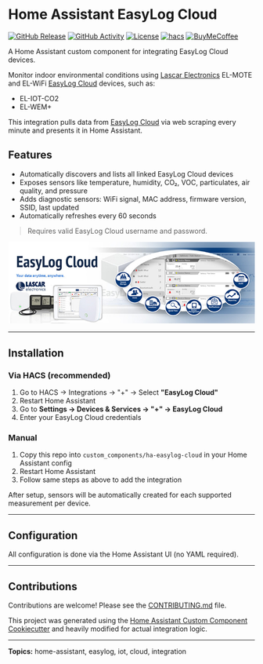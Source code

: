 # Home Assistant EasyLog Cloud

[![GitHub Release][releases-shield]][releases]
[![GitHub Activity][commits-shield]][commits]
[![License][license-shield]](LICENSE)
[![hacs][hacsbadge]][hacs]
[![BuyMeCoffee][buymecoffeebadge]][buymecoffee]

A Home Assistant custom component for integrating EasyLog Cloud devices.

Monitor indoor environmental conditions using [Lascar Electronics](https://lascarelectronics.com/) EL-MOTE and EL-WiFi [EasyLog Cloud](https://lascarelectronics.com/software/easylog-software/easylog-cloud/) devices, such as:
- EL-IOT-CO2
- EL-WEM+

This integration pulls data from [EasyLog Cloud](https://easylogcloud.com) via web scraping every minute and presents it in Home Assistant.

## Features

- Automatically discovers and lists all linked EasyLog Cloud devices
- Exposes sensors like temperature, humidity, CO₂, VOC, particulates, air quality, and pressure
- Adds diagnostic sensors: WiFi signal, MAC address, firmware version, SSID, last updated
- Automatically refreshes every 60 seconds

> Requires valid EasyLog Cloud username and password.


![easylogcloud](easylogcloud.jpg)

---

## Installation

### Via HACS (recommended)
1. Go to HACS → Integrations → "+" → Select **"EasyLog Cloud"**
2. Restart Home Assistant
3. Go to **Settings → Devices & Services → "+" → EasyLog Cloud**
4. Enter your EasyLog Cloud credentials

### Manual
1. Copy this repo into `custom_components/ha-easylog-cloud` in your Home Assistant config
2. Restart Home Assistant
3. Follow same steps as above to add the integration

After setup, sensors will be automatically created for each supported measurement per device.

---

## Configuration

All configuration is done via the Home Assistant UI (no YAML required).

---

## Contributions

Contributions are welcome! Please see the [CONTRIBUTING.md](CONTRIBUTING.md) file.

This project was generated using the [Home Assistant Custom Component Cookiecutter](https://github.com/oncleben31/cookiecutter-homeassistant-custom-component) and heavily modified for actual integration logic.

---

[integration_blueprint]: https://github.com/custom-components/integration_blueprint
[black]: https://github.com/psf/black
[black-shield]: https://img.shields.io/badge/code%20style-black-000000.svg?style=for-the-badge
[buymecoffee]: https://www.buymeacoffee.com/Cadabena
[buymecoffeebadge]: https://img.shields.io/badge/buy%20me%20a%20coffee-donate-yellow.svg?style=for-the-badge
[commits-shield]: https://img.shields.io/github/commit-activity/y/Cadabena/ha-easylog-cloud.svg?style=for-the-badge
[commits]: https://github.com/Cadabena/ha-easylog-cloud/commits/main
[hacs]: https://hacs.xyz
[hacsbadge]: https://img.shields.io/badge/HACS-Custom-orange.svg?style=for-the-badge
[license-shield]: https://img.shields.io/github/license/Cadabena/ha-easylog-cloud.svg?style=for-the-badge
[releases-shield]: https://img.shields.io/github/release/Cadabena/ha-easylog-cloud.svg?style=for-the-badge
[releases]: https://gitlab.com/Cadabena/ha-easylog-cloud/releases

**Topics:** home-assistant, easylog, iot, cloud, integration

